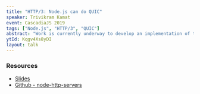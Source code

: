 ```yaml
---
title: "HTTP/3: Node.js can do QUIC"
speaker: Trivikram Kamat
event: CascadiaJS 2019
tags: ["Node.js", "HTTP/3", "QUIC"]
abstract: "Work is currently underway to develop an implementation of the new QUIC protocol with Node.js core. While still very experimental and new, this protocol will enable exciting new possibilities and applications. This talk will introduce the fundamentals of QUIC and the prototype implementation being developed."
ytId: Kqgv4Xs8yDI
layout: talk
---
```

### Resources

- [Slides](https://slides.com/trivikram/nodejs-quic-http3-cascadiajs)
- [Github - node-http-servers](https://github.com/trivikr/node-http-servers)
